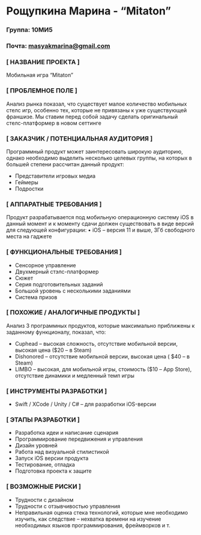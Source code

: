 # Рощупкина  Марина - “Mitaton” # 

### Группа: 10МИ5

### Почта:  masyakmarina@gmail.com

### [ НАЗВАНИЕ ПРОЕКТА ] ###   
Мобильная игра “Mitaton” 

### [ ПРОБЛЕМНОЕ ПОЛЕ ] ###    
Анализ рынка показал, что существует малое количество мобильных стелс игр, особенно тех, которые не привязаны к уже существующей франшизе. Мы ставим перед собой задачу сделать оригинальный стелс-платформер в новом сеттинге 

 ### [ ЗАКАЗЧИК / ПОТЕНЦИАЛЬНАЯ АУДИТОРИЯ ] ###  
Программный продукт может заинтересовать широкую аудиторию, однако необходимо выделить несколько целевых группы, на которых в большей степени рассчитан данный продукт:

*	Представители игровых медиа
*	Геймеры
*	Подростки 

### [ АППАРАТНЫЕ ТРЕБОВАНИЯ ] ###
Продукт разрабатывается под мобильную операционную систему iOS в данный момент и к моменту сдачи должен существовать в виде версий для следующей конфигурации: 
•	iOS – версия 11 и выше, 3Гб свободного места на гаджете 

### [ ФУНКЦИОНАЛЬНЫЕ ТРЕБОВАНИЯ ] ###
*	Сенсорное управление
*	Двухмерный стэлс-платформер
*	Сюжет
*	Серия подготовительных заданий
*	Большой уровень с несколькими заданиями
*	Система призов

### [ ПОХОЖИЕ / АНАЛОГИЧНЫЕ ПРОДУКТЫ ] ###   
Анализ 3 программных продуктов, которые максимально приближены к заданному функционалу, показал, что: 
*	Cuphead – высокая сложность, отсутствие мобильной версии, высокая цена ($20 – в Steam)
*	Dishonored – отсутствие мобильной версии, высокая цена ( $40 – в Steam)
*	LIMBO – высокая, для мобильной игры, стоимость ($10 – App Store), отсутствие динамики и медленный темп игры

### [ ИНСТРУМЕНТЫ РАЗРАБОТКИ ] ###
*	Swift / XCode / Unity / С# – для разработки iOS-версии 

### [ ЭТАПЫ РАЗРАБОТКИ ] ###
*	Разработка идеи и написание сценария
*	Программирование передвижения и управления
*	Дизайн уровней
*	Работа над визуальной стилистикой
*	Запуск iOS версии продукта 
*	Тестирование, отладка 
*	Подготовка проекта к защите 

### [ ВОЗМОЖНЫЕ РИСКИ ] ###
*	Трудности с дизайном
*	Трудности с отзывчивостью управления 
*	Неправильная оценка стека технологий, которые мне необходимо изучить, как следствие – нехватка времени на изучение необходимых языков программирования, фреймворков и т.

